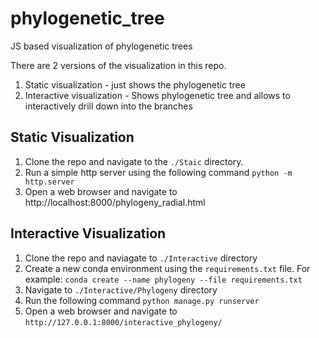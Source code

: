 # phylogenetic_tree
JS based visualization of phylogenetic trees

There are 2 versions of the visualization in this repo.
1. Static visualization - just shows the phylogenetic tree
2. Interactive visualization - Shows phylogenetic tree and allows to interactively drill down into the branches

## Static Visualization
1. Clone the repo and navigate to the `./Staic` directory. 
2. Run a simple http server using the following command `python -m http.server`
3. Open a web browser and navigate to http://localhost:8000/phylogeny_radial.html

## Interactive Visualization
1. Clone the repo and naviagate to `./Interactive` directory
2. Create a new conda environment using the `requirements.txt` file. For example: `conda create --name phylogeny --file requirements.txt`
3. Navigate to `./Interactive/Phylogeny` directory
4. Run the following command `python manage.py runserver`
4. Open a web browser and navigate to `http://127.0.0.1:8000/interactive_phylogeny/`